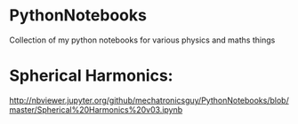 # PythonNotebooks
Collection of my python notebooks for various physics and maths things

# Spherical Harmonics:
http://nbviewer.jupyter.org/github/mechatronicsguy/PythonNotebooks/blob/master/Spherical%20Harmonics%20v03.ipynb
